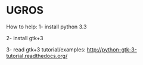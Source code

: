 UGROS
=====
How to help:
1- install python 3.3

2- install gtk+3

3- read gtk+3 tutorial/examples: http://python-gtk-3-tutorial.readthedocs.org/


